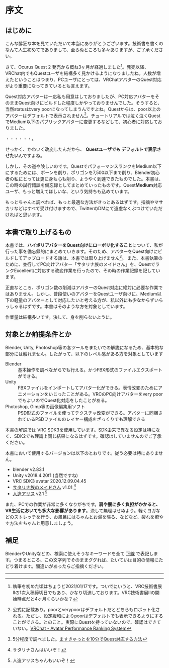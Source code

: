 # 序文

## はじめに

こんな酔狂な本を見ていただいて本当にありがとうございます。技術書を書くのなんて人生初めてでありまして、至らぬところも多々ありますが、ご了承ください。

さて、Ocurus Quest 2 発売から概ね3ヶ月が経過しました[^0-1]。発売以降、VRChat内でもQuestユーザを結構多く見かけるようになりましたね。人数が増えたということはつまり、PCユーザにとっては、VRChatアバターのQuest対応がより重要になってきているとも言えます。

Quest対応アバターは一応私も用意はしておりましたが、PC対応アバターをそのままQuest向けにビルドした程度しかやっておりませんでした。そうすると、当然statusはvery poorになってしまうんですよね。Questからは、poor以上のアバターはデフォルトで表示されません[^0-2]。チュートリアルでは泣く泣くQuestでMedium以下のパブリックアバターに変更するなどして、初心者に対応しておりました。


・・・・・・。

せっかく、かわいく改変したんだから、 **Questユーザでも デフォルトで表示させたい**んですよね。

しかし、その道や険しいのです。QuestでパフォーマンスランクをMedium以下にするためには、ボーンを削り、ポリゴンを7,500以下まで削り、Blender初心者の私にとっては更に身も心も削り、ようやく到達できたものでした。本書は、この時の試行錯誤を備忘録としてまとめていったものです。Quest**Medium**対応ユーザ、もっと増えてほしいな、という気持ちも込めています。

もっとちゃんと調べれば、もっと最適な方法がきっとあるはずです。指摘やマサカリなどはすべて受け付けますので、TwitterのDMにて遠慮なくぶつけていただければと思います。


[^0-1]: 執筆を初めた頃はちょうど2021/01/17です。ついでにいうと、VRC技術書展IIの1次入稿締切日でもあり、かなり切迫しております。VRC技術書展IIの開始時点だと4ヶ月くらいかな？
[^0-2]: 公式に記載あり。poorとverypoorはデフォルトだとどちらもロボット化される。ただし、設定緩和によりpoorはデフォルトでも表示できるようにすることができる。とのこと。実際にQuestを持っていないので、確認はできていない。[VRChat - Avatar Performance Ranking System](https://docs.vrchat.com/docs/avatar-performance-ranking-system)

## 本書で取り上げるもの

本書では、**ハイポリアバターをQuest向けにローポリ化すること**について、私が行った事を備忘録的にまとめていきます。そのため、アバターをQuest向けにビルドしてアップロードする話は、本書では取り上げません[^0-3]。
また、本書執筆のために、並行してPC向けアバター「サタリナ族のメイドさん」を、QuestでランクExcellentに対応する改変作業を行ったので、その時の作業記録を記しています。

正直なところ、ポリゴン数の削減はアバターのQuest対応に絶対に必要な作業ではありません。しかし、普段使いのアバターをQuestユーザ向けに、Medium以下の軽量のアバターとして対応したいと考える方が、私以外にも少なからずいらっしゃるはずです。本書はそのような方を対象としています。

作業量は結構多いです。決して、身を削らないように。

[^0-3]: 5分程度で調べました。[ますきゃっとを10分でQuest対応する方法](https://docs.google.com/document/d/1H62CbygqgQJvLGSQ6o7b9zq0boQNLiuURYTkSOJOqeo/edit)

## 対象とか前提条件とか

Blender, Unty, Photoshop等の各ツールをまたいでの解説になるため、基本的な部分には触れません。したがって、以下のレベル感がある方を対象としています

<dl>
    <dt>Blender</dt>
    <dd> 基本操作を調べながらでも行える。かつFBX形式のファイルエクスポートができる。</dd>
    <dt>Unity</dt>
    <dd> FBXファイルをインポートしてアバター化ができる。表情改変のためにアニメーションをいじったことがある。VRCのPC向けアバターをvery poorでもよいのでQuest化対応をしたことがある。<dd>
    <dt> Photoshop, Gimp等の画像編集用ソフト </dt>
    <dd> PSD形式のファイルを使ってテクスチャ改変ができる。アバターに同梱されているPSDファイルのレイヤー構成をざっくりでも理解できる</dd>
</dl>

本書の解説では VRC SDK3を使用しています。SDK由来で異なる設定は特になく、SDK2でも理論上同じ結果になるはずです。確認はしていませんのでご了承ください。

本書において使用するバージョンは以下のとおりです。従う必要は特にありません。

- blender v2.83.1
- Unity v2018.4.20f1 (当然ですね)
- VRC SDK3 avatar 2020.12.09.04.45
- [サタリナ族のメイドさん](https://booth.pm/ja/items/2589069) v1.01 [^0-4]
- [人造アリス](https://booth.pm/ja/items/1535711) v2.1 [^0-5]

また、PCでの作業が非常に多くなりがちです。**肩や腰に多く負担がかかると、VR生活においても多大な影響があります**。決して無理はせぬよう。軽くヨガなどのストレッチを行う、お風呂にはちゃんとお湯を張る、などなど、疲れを癒やす方法をちゃんと用意しましょう。


[^0-4]: サタリナさんはいいぞ！
[^0-5]: 人造アリスちゃんもいいぞ！


## 補足

BlenderやUnityなどの、検索に使えそうなキーワードを全て <u>下線</u> で表記します。つまるところ、この文字列でそのままググれば、たいていは目的の情報にたどり着けます。間違いがあったらご指摘ください。

---
<div style="page-break-before:always"/>